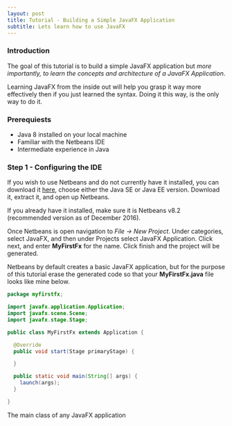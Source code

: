 ```yaml
---
layout: post
title: Tutorial - Building a Simple JavaFX Application
subtitle: Lets learn how to use JavaFX
---
```


### Introduction
The goal of this tutorial is to build a simple JavaFX application but _more importantly, to learn the concepts and architecture of a JavaFX Application_.  
  
Learning JavaFX from the inside out will help you grasp it way more effectively then if you just learned the syntax. Doing it this way, is the only way to do it.  

### Prerequiests
- Java 8 installed on your local machine
- Familiar with the Netbeans IDE
- Intermediate experience in Java

### Step 1 - Configuring the IDE
If you wish to use Netbeans and do not currently have it installed, you can download it [here](https://netbeans.org/downloads/index.html), choose either the Java SE or Java EE version. Download it, extract it, and open up Netbeans.  

If you already have it installed, make sure it is Netbeans v8.2 (recommended version as of December 2016).  

Once Netbeans is open navigation to _File -> New Project_. Under categories, select JavaFX, and then under Projects select JavaFX Application. Click next, and enter **MyFirstFx** for the name. Click finish and the project will be generated.  

Netbeans by default creates a basic JavaFX application, but for the purpose of this tutorial erase the generated code so that your **MyFirstFx.java** file looks like mine below.

```java
package myfirstfx;

import javafx.application.Application;
import javafx.scene.Scene;
import javafx.stage.Stage;

public class MyFirstFx extends Application {

  @Override
  public void start(Stage primaryStage) {

  }

  public static void main(String[] args) {
    launch(args);
  }

} 
```

The main class of any JavaFX application
